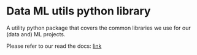 # Data ML utils python library

A utility python package that covers the common libraries we use for our (data and) ML projects.

Please refer to our read the docs: [link](https://hip-data-ml-utils.readthedocs.io/en/latest/)
